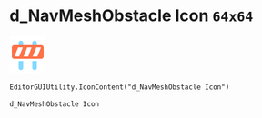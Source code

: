 # d_NavMeshObstacle Icon `64x64`
<img src="/img/d_NavMeshObstacle%20Icon.png" width=64 height=64>

``` CSharp
EditorGUIUtility.IconContent("d_NavMeshObstacle Icon")
```
```
d_NavMeshObstacle Icon
```
